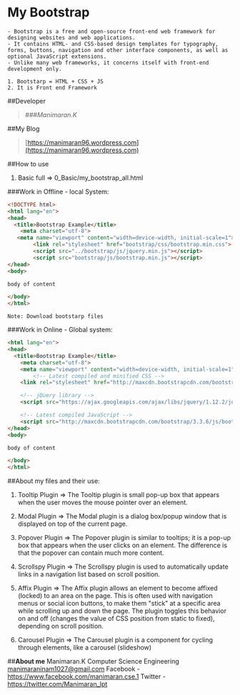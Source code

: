 # My Bootstrap
	- Bootstrap is a free and open-source front-end web framework for designing websites and web applications. 
	- It contains HTML- and CSS-based design templates for typography, forms, buttons, navigation and other interface components, as well as optional JavaScript extensions. 
	- Unlike many web frameworks, it concerns itself with front-end development only.
	
	1. Bootstarp = HTML + CSS + JS
	2. It is Front end Framework

##Developer
>###*Manimaran.K*

##My Blog
>[https://manimaran96.wordpress.com](https://manimaran96.wordpress.com) 

##How to use
1. Basic full => 0_Basic/my_bootstrap_all.html


###Work in Offline - local System:

```html
<!DOCTYPE html>
<html lang="en">
<head>
  <title>Bootstrap Example</title>
    <meta charset="utf-8">
   <meta name="viewport" content="width=device-width, initial-scale=1">
        <link rel="stylesheet" href="bootstrap/css/bootstrap.min.css">
        <script src="../bootstrap/js/jquery.min.js"></script>
        <script src="bootstrap/js/bootstrap.min.js"></script>
</head>
<body>

body of content

</body>
</html>
```

	Note: Download bootstarp files 


###Work in Online - Global system:
```html
<html lang="en">
<head>
  <title>Bootstrap Example</title>
    <meta charset="utf-8">
    <meta name="viewport" content="width=device-width, initial-scale=1">
        <!-- Latest compiled and minified CSS -->
	<link rel="stylesheet" href="http://maxcdn.bootstrapcdn.com/bootstrap/3.3.6/css/bootstrap.min.css">

	<!-- jQuery library -->
	<script src="https://ajax.googleapis.com/ajax/libs/jquery/1.12.2/jquery.min.js"></script>

	<!-- Latest compiled JavaScript -->
	<script src="http://maxcdn.bootstrapcdn.com/bootstrap/3.3.6/js/bootstrap.min.js"></script>	
</head>
<body>

body of content

</body>
</html>
```

##About my files and their use:

1. Tooltip Plugin  => The Tooltip plugin is small pop-up box that appears when the user moves the mouse pointer over an element.
2. Modal Plugin    => The Modal plugin is a dialog box/popup window that is displayed on top of the current page.
3. Popover Plugin  => The Popover plugin is similar to tooltips; it is a pop-up box that appears when the user clicks on an element. The difference is that the popover can contain much more content.

4. Scrollspy Plugin => The Scrollspy plugin is used to automatically update links in a navigation list based on scroll position.
5. Affix Plugin    => The Affix plugin allows an element to become affixed (locked) to an area on the page. This is often used with navigation menus or social icon buttons, to make them "stick" at a specific area while scrolling up and down the page. The plugin toggles this behavior on and off (changes the value of CSS position from static to fixed), depending on scroll position.
6. Carousel Plugin  => The Carousel plugin is a component for cycling through elements, like a carousel (slideshow)


##**About me**
        Manimaran.K
        Computer Science Engineering
        manimaraninam1027@gmail.com
        Facebook - https://www.facebook.com/manimaran.cse.1
        Twitter - https://twitter.com/Manimaran_lpt
